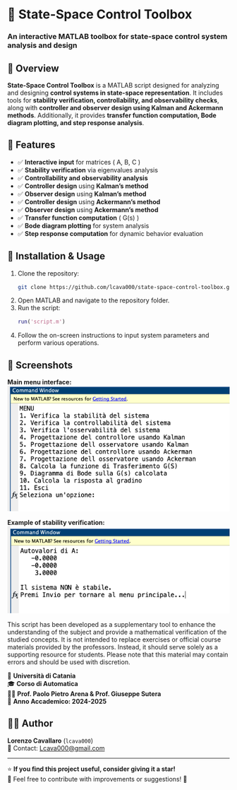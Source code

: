 # 🚀 State-Space Control Toolbox
### An interactive MATLAB toolbox for state-space control system analysis and design

## 📌 Overview  
**State-Space Control Toolbox** is a MATLAB script designed for analyzing and designing **control systems in state-space representation**. It includes tools for **stability verification, controllability, and observability checks**, along with **controller and observer design using Kalman and Ackermann methods**. Additionally, it provides **transfer function computation, Bode diagram plotting, and step response analysis**.

## 🎯 Features  
- ✅ **Interactive input** for matrices \( A, B, C \)  
- ✅ **Stability verification** via eigenvalues analysis  
- ✅ **Controllability and observability analysis**  
- ✅ **Controller design** using **Kalman’s method**  
- ✅ **Observer design** using **Kalman’s method**  
- ✅ **Controller design** using **Ackermann’s method**  
- ✅ **Observer design** using **Ackermann’s method**  
- ✅ **Transfer function computation** \( G(s) \)  
- ✅ **Bode diagram plotting** for system analysis  
- ✅ **Step response computation** for dynamic behavior evaluation  

## 🔧 Installation & Usage  
1. Clone the repository:  
   ```bash
   git clone https://github.com/lcava000/state-space-control-toolbox.git
   ```
2. Open MATLAB and navigate to the repository folder.  
3. Run the script:  
   ```matlab
   run('script.m')
   ```
4. Follow the on-screen instructions to input system parameters and perform various operations.

## 📌 Screenshots  
**Main menu interface:**  
![Main menu](assets/menu.png)  

**Example of stability verification:**  
![Stability check](assets/stability.png)  

This script has been developed as a supplementary tool to enhance the understanding of the subject and provide a mathematical verification of the studied concepts. It is not intended to replace exercises or official course materials provided by the professors. Instead, it should serve solely as a supporting resource for students. Please note that this material may contain errors and should be used with discretion.

📍 **Università di Catania**  
🎓 **Corso di Automatica**  
👨‍🏫 **Prof. Paolo Pietro Arena & Prof. Giuseppe Sutera**  
📅 **Anno Accademico: 2024-2025**  

## 👨‍💻 Author  
**Lorenzo Cavallaro** (`lcava000`)  
📧 Contact: Lcava000@gmail.com

---

⭐ **If you find this project useful, consider giving it a star!**  
🔹 Feel free to contribute with improvements or suggestions! 🚀
